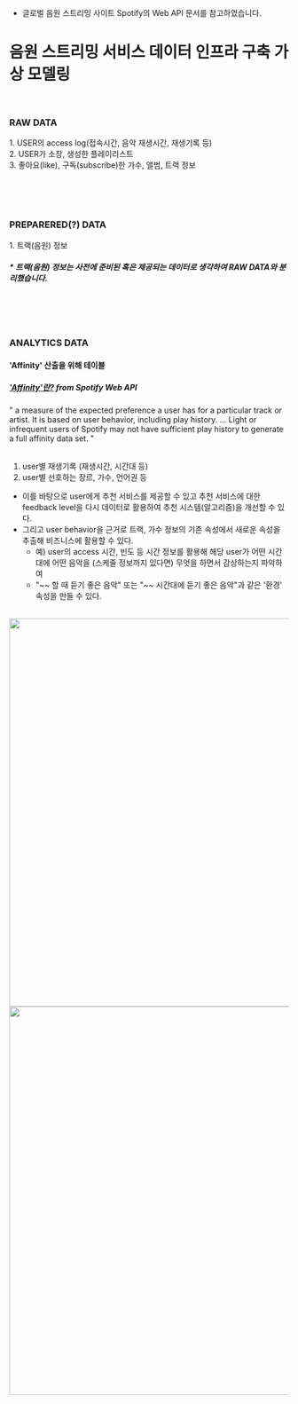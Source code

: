 * 글로벌 음원 스트리밍 사이트 Spotify의 Web API 문서를 참고하였습니다.

<h1> 음원 스트리밍 서비스 데이터 인프라 구축 가상 모델링 </h1>

<br>

<h3> RAW DATA </h3>
1. USER의 access log(접속시간, 음악 재생시간, 재생기록 등)<br>
2. USER가 소장, 생성한 플레이리스트<br>
3. 좋아요(like), 구독(subscribe)한 가수, 앨범, 트랙 정보

<br><br><br>

<h3> PREPARERED(?) DATA </h3>
1. 트랙(음원) 정보
<h5> * 트랙(음원) 정보는 사전에 준비된 혹은 제공되는 데이터로 생각하여 RAW DATA와 분리했습니다. </h5>

<br><br><br>

<h3> ANALYTICS DATA </h3>
<h4> 'Affinity' 산출을 위해 테이블 </h4>
<h5> <a href="https://developer.spotify.com/documentation/web-api/reference/personalization/get-users-top-artists-and-tracks/">'Affinity'란?</a> from Spotify Web API</h5>
  " a measure of the expected preference a user has for a particular track or artist.  
    It is based on user behavior, including play history. ... 
    Light or infrequent users of Spotify may not have sufficient play history to generate a full affinity data set. "<br><br>

1. user별 재생기록 (재생시간, 시간대 등)<br>
2. user별 선호하는 장르, 가수, 언어권 등<br>

- 이를 바탕으로 user에게 추천 서비스를 제공할 수 있고 추천 서비스에 대한 feedback level을 다시 데이터로 활용하여 추천 시스템(알고리즘)을 개선할 수 있다.
- 그리고 user behavior을 근거로 트랙, 가수 정보의 기존 속성에서 새로운 속성을 추출해 비즈니스에 활용할 수 있다.
  - 예) user의 access 시간, 빈도 등 시간 정보를 활용해 해당 user가 어떤 시간대에 어떤 음악을 (스케줄 정보까지 있다면) 무엇을 하면서 감상하는지 파악하여 
  - "~~ 할 때 듣기 좋은 음악" 또는 "~~ 시간대에 듣기 좋은 음악"과 같은 '환경' 속성을 만들 수 있다.
<br><br>
<img src="https://user-images.githubusercontent.com/53887313/89057147-1f30c100-d398-11ea-859e-1bd152a15562.jpg" width="700">
<img src="https://user-images.githubusercontent.com/53887313/89057150-2061ee00-d398-11ea-80e6-37f43d182301.jpg" width="700">
